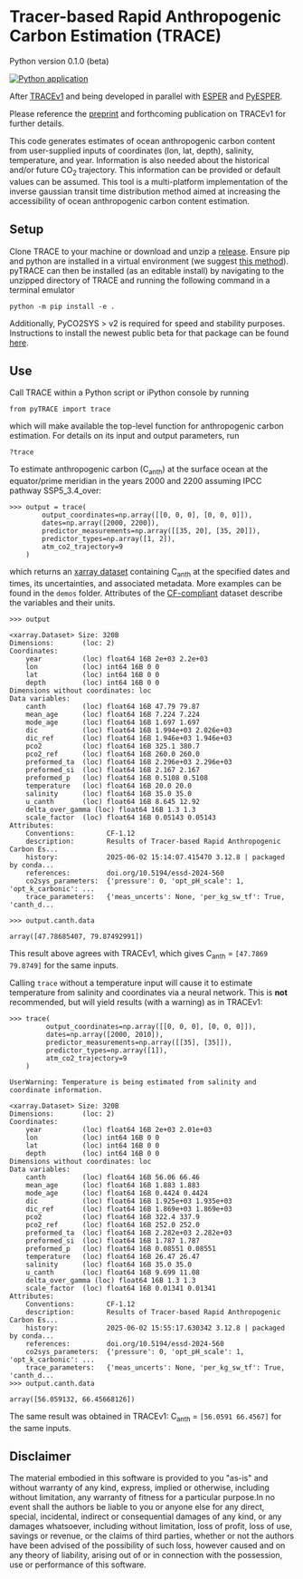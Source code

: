 # Tracer-based Rapid Anthropogenic Carbon Estimation (TRACE)
Python version 0.1.0 (beta)

[![Python application](https://github.com/d-sandborn/pyTRACE/actions/workflows/python-app.yml/badge.svg)](https://github.com/d-sandborn/pyTRACE/actions/workflows/python-app.yml)

After [TRACEv1](https://github.com/BRCScienceProducts/TRACEv1) and being developed in parallel with [ESPER](https://github.com/BRCScienceProducts/ESPER) and [PyESPER](https://github.com/LarissaMDias/PyESPER).

Please reference the [preprint](https://essd.copernicus.org/preprints/essd-2024-560/) and forthcoming publication on TRACEv1 for further details.

This code generates estimates of ocean anthropogenic carbon content from user-supplied inputs of coordinates (lon, lat, depth), salinity, temperature, and year. Information is also needed about the historical and/or future CO<sub>2</sub> trajectory.  This information can be provided or default values can be assumed.  This tool is a multi-platform implementation of the inverse gaussian transit time distribution method aimed at increasing the accessibility of ocean anthropogenic carbon content estimation.

## Setup

Clone TRACE to your machine or download and unzip a [release](https://github.com/d-sandborn/pyTRACE/releases).  Ensure pip and python are installed in a virtual environment (we suggest [this method](https://mamba.readthedocs.io/en/latest/installation/mamba-installation.html)). pyTRACE can then be installed (as an editable install) by navigating to the unzipped directory of TRACE and running the following command in a terminal emulator
```
python -m pip install -e .
```
Additionally, PyCO2SYS > v2 is required for speed and stability purposes. Instructions to install the newest public beta for that package can be found [here](https://mvdh.xyz/PyCO2SYS/).

## Use

Call TRACE within a Python script or iPython console by running 

```
from pyTRACE import trace
```

which will make available the top-level function for anthropogenic carbon estimation. For details on its input and output parameters, run

```
?trace
```

To estimate anthropogenic carbon (C<sub>anth</sub>) at the surface ocean at the equator/prime meridian in the years 2000 and 2200 assuming IPCC pathway SSP5_3.4_over:

```
>>> output = trace(
        output_coordinates=np.array([[0, 0, 0], [0, 0, 0]]),
        dates=np.array([2000, 2200]),
        predictor_measurements=np.array([[35, 20], [35, 20]]),
        predictor_types=np.array([1, 2]),
        atm_co2_trajectory=9
    )
```

which returns an [xarray dataset](https://docs.xarray.dev/en/latest/generated/xarray.Dataset.html) containing C<sub>anth</sub> at the specified dates and times, its uncertainties, and associated metadata. More examples can be found in the ```demos``` folder. Attributes of the [CF-compliant](https://cfconventions.org/) dataset describe the variables and their units.

```
>>> output

<xarray.Dataset> Size: 320B
Dimensions:       (loc: 2)
Coordinates:
    year          (loc) float64 16B 2e+03 2.2e+03
    lon           (loc) int64 16B 0 0
    lat           (loc) int64 16B 0 0
    depth         (loc) int64 16B 0 0
Dimensions without coordinates: loc
Data variables:
    canth         (loc) float64 16B 47.79 79.87
    mean_age      (loc) float64 16B 7.224 7.224
    mode_age      (loc) float64 16B 1.697 1.697
    dic           (loc) float64 16B 1.994e+03 2.026e+03
    dic_ref       (loc) float64 16B 1.946e+03 1.946e+03
    pco2          (loc) float64 16B 325.1 380.7
    pco2_ref      (loc) float64 16B 260.0 260.0
    preformed_ta  (loc) float64 16B 2.296e+03 2.296e+03
    preformed_si  (loc) float64 16B 2.167 2.167
    preformed_p   (loc) float64 16B 0.5108 0.5108
    temperature   (loc) float64 16B 20.0 20.0
    salinity      (loc) float64 16B 35.0 35.0
    u_canth       (loc) float64 16B 8.645 12.92
    delta_over_gamma (loc) float64 16B 1.3 1.3
    scale_factor  (loc) float64 16B 0.05143 0.05143
Attributes:
    Conventions:        CF-1.12
    description:        Results of Tracer-based Rapid Anthropogenic Carbon Es...
    history:            2025-06-02 15:14:07.415470 3.12.8 | packaged by conda...
    references:         doi.org/10.5194/essd-2024-560
    co2sys_parameters:  {'pressure': 0, 'opt_pH_scale': 1, 'opt_k_carbonic': ...
    trace_parameters:   {'meas_uncerts': None, 'per_kg_sw_tf': True, 'canth_d...

>>> output.canth.data

array([47.78685407, 79.87492991])

```

This result above agrees with TRACEv1, which gives C<sub>anth</sub> = ```[47.7869 79.8749]``` for the same inputs.

Calling ```trace``` without a temperature input will cause it to estimate temperature from salinity and coordinates via a neural network. This is **not** recommended, but will yield results (with a warning) as in TRACEv1:

```
>>> trace(
         output_coordinates=np.array([[0, 0, 0], [0, 0, 0]]),
         dates=np.array([2000, 2010]),
         predictor_measurements=np.array([[35], [35]]),
         predictor_types=np.array([1]),
         atm_co2_trajectory=9
    )

UserWarning: Temperature is being estimated from salinity and coordinate information.

<xarray.Dataset> Size: 320B
Dimensions:       (loc: 2)
Coordinates:
    year          (loc) float64 16B 2e+03 2.01e+03
    lon           (loc) int64 16B 0 0
    lat           (loc) int64 16B 0 0
    depth         (loc) int64 16B 0 0
Dimensions without coordinates: loc
Data variables:
    canth         (loc) float64 16B 56.06 66.46
    mean_age      (loc) float64 16B 1.883 1.883
    mode_age      (loc) float64 16B 0.4424 0.4424
    dic           (loc) float64 16B 1.925e+03 1.935e+03
    dic_ref       (loc) float64 16B 1.869e+03 1.869e+03
    pco2          (loc) float64 16B 322.4 337.9
    pco2_ref      (loc) float64 16B 252.0 252.0
    preformed_ta  (loc) float64 16B 2.282e+03 2.282e+03
    preformed_si  (loc) float64 16B 1.787 1.787
    preformed_p   (loc) float64 16B 0.08551 0.08551
    temperature   (loc) float64 16B 26.47 26.47
    salinity      (loc) float64 16B 35.0 35.0
    u_canth       (loc) float64 16B 9.699 11.08
    delta_over_gamma (loc) float64 16B 1.3 1.3
    scale_factor  (loc) float64 16B 0.01341 0.01341
Attributes:
    Conventions:        CF-1.12
    description:        Results of Tracer-based Rapid Anthropogenic Carbon Es...
    history:            2025-06-02 15:55:17.630342 3.12.8 | packaged by conda...
    references:         doi.org/10.5194/essd-2024-560
    co2sys_parameters:  {'pressure': 0, 'opt_pH_scale': 1, 'opt_k_carbonic': ...
    trace_parameters:   {'meas_uncerts': None, 'per_kg_sw_tf': True, 'canth_d...
>>> output.canth.data

array([56.059132, 66.45668126])

```

The same result was obtained in TRACEv1: C<sub>anth</sub> = ```[56.0591 66.4567]``` for the same inputs.

## Disclaimer

The material embodied in this software is provided to you "as-is" and without warranty of any kind, express, implied or otherwise, including without limitation, any warranty of fitness for a particular purpose.In no event shall the authors be liable to you or anyone else for any direct, special, incidental, indirect or consequential damages of any kind, or any damages whatsoever, including without limitation, loss of profit, loss of use, savings or revenue, or the claims of third parties, whether or not the authors have been advised of the possibility of such loss, however caused and on any theory of liability, arising out of or in connection with the possession, use or performance of this software.
